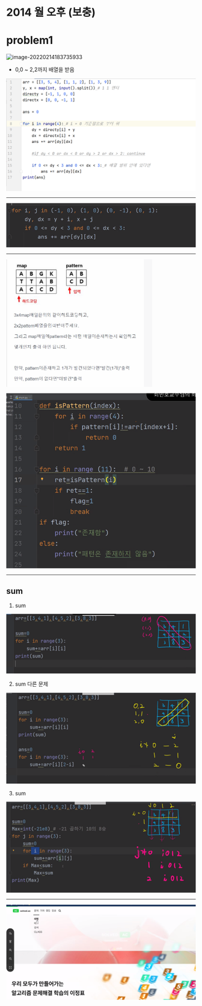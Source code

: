 # 2014 월 오후 (보충)

# problem1

![image-20220214183735933](C:%5CUsers%5Cstar3%5CAppData%5CRoaming%5CTypora%5Ctypora-user-images%5Cimage-20220214183735933.png)

* 0,0 ~ 2,2까지 배열을 받음

![image-20220214190131789](2014%20%EC%9B%94%20%EC%98%A4%ED%9B%84%20(%EB%B3%B4%EC%B6%A9).assets/image-20220214190131789.png)

---



![image-20220214190306387](2014%20%EC%9B%94%20%EC%98%A4%ED%9B%84%20(%EB%B3%B4%EC%B6%A9).assets/image-20220214190306387.png)

---

![image-20220214195005517](2014%20%EC%9B%94%20%EC%98%A4%ED%9B%84%20(%EB%B3%B4%EC%B6%A9).assets/image-20220214195005517.png)

![image-20220214192513404](2014%20%EC%9B%94%20%EC%98%A4%ED%9B%84%20(%EB%B3%B4%EC%B6%A9).assets/image-20220214192513404.png)









---

## sum

1) sum

![image-20220214194306387](2014%20%EC%9B%94%20%EC%98%A4%ED%9B%84%20(%EB%B3%B4%EC%B6%A9).assets/image-20220214194306387.png)



2) sum 다른 문제

![image-20220214194803927](2014%20%EC%9B%94%20%EC%98%A4%ED%9B%84%20(%EB%B3%B4%EC%B6%A9).assets/image-20220214194803927.png)



3) sum 

![image-20220214195712447](2014%20%EC%9B%94%20%EC%98%A4%ED%9B%84%20(%EB%B3%B4%EC%B6%A9).assets/image-20220214195712447.png)





---

![image-20220214200034352](2014%20%EC%9B%94%20%EC%98%A4%ED%9B%84%20(%EB%B3%B4%EC%B6%A9).assets/image-20220214200034352.png)

